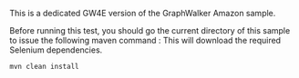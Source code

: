 This is a dedicated GW4E version of the GraphWalker Amazon sample.

Before running this test, you should go the current directory of this sample to issue the following maven command :
This will download the required Selenium dependencies.

```
mvn clean install
```


